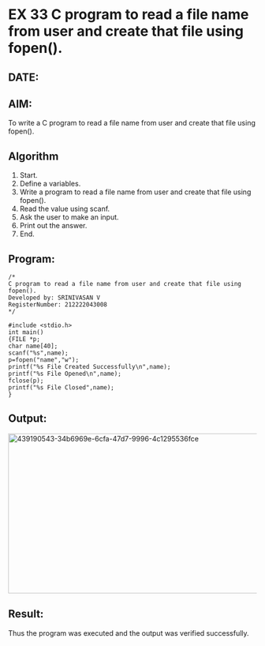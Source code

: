 # EX 33 C program to read a file name from user and create that file using fopen().
## DATE:
## AIM:
To write a C program to read a file name from user and create that file using fopen().

## Algorithm
1. Start.
2. Define a variables.
3. Write a program to read a file name from user and create that file using fopen().
4. Read the value using scanf.
5. Ask the user to make an input.
6. Print out the answer.
7. End.

## Program:
```
/*
C program to read a file name from user and create that file using fopen().
Developed by: SRINIVASAN V
RegisterNumber: 212222043008 
*/
```
```
#include <stdio.h> 
int main()
{FILE *p;
char name[40]; 
scanf("%s",name);
p=fopen("name","w");
printf("%s File Created Successfully\n",name); 
printf("%s File Opened\n",name);
fclose(p);
printf("%s File Closed",name);
}
```

## Output:
<img width="1004" height="324" alt="439190543-34b6969e-6cfa-47d7-9996-4c1295536fce" src="https://github.com/user-attachments/assets/626b9b6a-1853-4028-9b4f-4a0cffba0254" />




## Result:
Thus the program was executed and the output was verified successfully.
